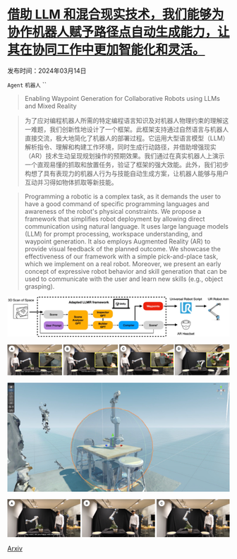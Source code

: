 # [借助 LLM 和混合现实技术，我们能够为协作机器人赋予路径点自动生成能力，让其在协同工作中更加智能化和灵活。](https://arxiv.org/abs/2403.09308)

发布时间：2024年03月14日

`Agent` `机器人` ``

> Enabling Waypoint Generation for Collaborative Robots using LLMs and Mixed Reality

> 为了应对编程机器人所需的特定编程语言知识及对机器人物理约束的理解这一难题，我们创新性地设计了一个框架。此框架支持通过自然语言与机器人直接交流，极大地简化了机器人的部署过程。它运用大型语言模型（LLM）解析指令、理解和构建工作环境，同时生成行动路径，并借助增强现实（AR）技术生动呈现规划操作的预期效果。我们通过在真实机器人上演示一个直观易懂的抓取和放置任务，验证了框架的强大效能。此外，我们初步构想了具有表现力的机器人行为与技能自动生成方案，让机器人能够与用户互动并习得如物体抓取等新技能。

> Programming a robotic is a complex task, as it demands the user to have a good command of specific programming languages and awareness of the robot's physical constraints. We propose a framework that simplifies robot deployment by allowing direct communication using natural language. It uses large language models (LLM) for prompt processing, workspace understanding, and waypoint generation. It also employs Augmented Reality (AR) to provide visual feedback of the planned outcome. We showcase the effectiveness of our framework with a simple pick-and-place task, which we implement on a real robot. Moreover, we present an early concept of expressive robot behavior and skill generation that can be used to communicate with the user and learn new skills (e.g., object grasping).

![借助 LLM 和混合现实技术，我们能够为协作机器人赋予路径点自动生成能力，让其在协同工作中更加智能化和灵活。](../../../paper_images/2403.09308/x1.png)

![借助 LLM 和混合现实技术，我们能够为协作机器人赋予路径点自动生成能力，让其在协同工作中更加智能化和灵活。](../../../paper_images/2403.09308/x2.png)

![借助 LLM 和混合现实技术，我们能够为协作机器人赋予路径点自动生成能力，让其在协同工作中更加智能化和灵活。](../../../paper_images/2403.09308/x3.png)

![借助 LLM 和混合现实技术，我们能够为协作机器人赋予路径点自动生成能力，让其在协同工作中更加智能化和灵活。](../../../paper_images/2403.09308/x4.png)

[Arxiv](https://arxiv.org/abs/2403.09308)